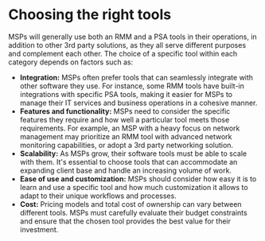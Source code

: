 # Choosing the right tools

MSPs will generally use both an RMM and a PSA tools in their operations, in addition to other 3rd party solutions, as they all serve different purposes and complement each other. The choice of a specific tool within each category depends on factors such as:

* **Integration:** MSPs often prefer tools that can seamlessly integrate with other software they use. For instance, some RMM tools have built-in integrations with specific PSA tools, making it easier for MSPs to manage their IT services and business operations in a cohesive manner.
* **Features and functionality:** MSPs need to consider the specific features they require and how well a particular tool meets those requirements. For example, an MSP with a heavy focus on network management may prioritize an RMM tool with advanced network monitoring capabilities, or adopt a 3rd party networking solution.
* **Scalability:** As MSPs grow, their software tools must be able to scale with them. It's essential to choose tools that can accommodate an expanding client base and handle an increasing volume of work.
* **Ease of use and customization:** MSPs should consider how easy it is to learn and use a specific tool and how much customization it allows to adapt to their unique workflows and processes.
* **Cost:** Pricing models and total cost of ownership can vary between different tools. MSPs must carefully evaluate their budget constraints and ensure that the chosen tool provides the best value for their investment.
